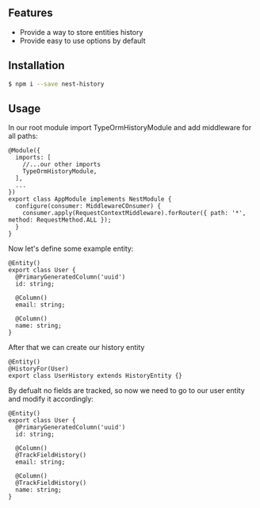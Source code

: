 ## Features

- Provide a way to store entities history
- Provide easy to use options by default

## Installation

```bash
$ npm i --save nest-history
```

## Usage

In our root module import TypeOrmHistoryModule and add middleware for all paths:
```
@Module({
  imports: [
    //...our other imports
    TypeOrmHistoryModule,
  ],
  ...
})
export class AppModule implements NestModule {
  configure(consumer: MiddlewareCOnsumer) {
    consumer.apply(RequestContextMiddleware).forRouter({ path: '*', method: RequestMethod.ALL });
  }
}
```

Now let's define some example entity:

```
@Entity()
export class User {
  @PrimaryGeneratedColumn('uuid')
  id: string;

  @Column()
  email: string;

  @Column()
  name: string;
}
```

After that we can create our history entity
```
@Entity()
@HistoryFor(User)
export class UserHistory extends HistoryEntity {}
```

By defualt no fields are tracked, so now we need to go to our user entity and modify it accordingly:
```
@Entity()
export class User {
  @PrimaryGeneratedColumn('uuid')
  id: string;

  @Column()
  @TrackFieldHistory()
  email: string;

  @Column()
  @TrackFieldHistory()
  name: string;
}
```